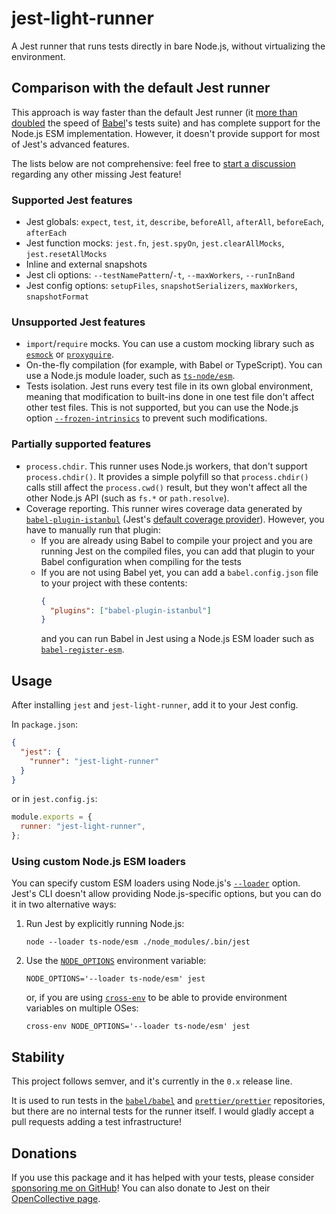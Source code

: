 # jest-light-runner

A Jest runner that runs tests directly in bare Node.js, without virtualizing the environment.

## Comparison with the default Jest runner

This approach is way faster than the default Jest runner (it [more than doubled](https://github.com/babel/babel/pull/13966#pullrequestreview-819765720) the speed of [Babel](https://github.com/babel/babel)'s tests suite) and has complete support for the Node.js ESM implementation. However, it doesn't provide support for most of Jest's advanced features.

The lists below are not comprehensive: feel free to [start a discussion](https://github.com/nicolo-ribaudo/jest-light-runner/discussions/new) regarding any other missing Jest feature!

### Supported Jest features

- Jest globals: `expect`, `test`, `it`, `describe`, `beforeAll`, `afterAll`, `beforeEach`, `afterEach`
- Jest function mocks: `jest.fn`, `jest.spyOn`, `jest.clearAllMocks`, `jest.resetAllMocks`
- Inline and external snapshots
- Jest cli options: `--testNamePattern`/`-t`, `--maxWorkers`, `--runInBand`
- Jest config options: `setupFiles`, `snapshotSerializers`, `maxWorkers`, `snapshotFormat`

### Unsupported Jest features

- `import`/`require` mocks. You can use a custom mocking library such as [`esmock`](https://github.com/iambumblehead/esmock) or [`proxyquire`](https://github.com/thlorenz/proxyquire).
- On-the-fly compilation (for example, with Babel or TypeScript). You can use a Node.js module loader, such as [`ts-node/esm`](https://github.com/TypeStrong/ts-node).
- Tests isolation. Jest runs every test file in its own global environment, meaning that modification to built-ins done in one test file don't affect other test files. This is not supported, but you can use the Node.js option [`--frozen-intrinsics`](https://nodejs.org/api/cli.html#--frozen-intrinsics) to prevent such modifications.

### Partially supported features

- `process.chdir`. This runner uses Node.js workers, that don't support `process.chdir()`. It provides a simple polyfill so that `process.chdir()` calls still affect the `process.cwd()` result, but they won't affect all the other Node.js API (such as `fs.*` or `path.resolve`).
- Coverage reporting. This runner wires coverage data generated by [`babel-plugin-istanbul`](https://github.com/istanbuljs/babel-plugin-istanbul) (Jest's [default coverage provider](https://jestjs.io/docs/configuration#coverageprovider-string)). However, you have to manually run that plugin:
  - If you are already using Babel to compile your project and you are running Jest on the compiled files, you can add that plugin to your Babel configuration when compiling for the tests
  - If you are not using Babel yet, you can add a `babel.config.json` file to your project with these contents:
    ```json
    {
      "plugins": ["babel-plugin-istanbul"]
    }
    ```
    and you can run Babel in Jest using a Node.js ESM loader such as [`babel-register-esm`](https://github.com/giltayar/babel-register-esm).

## Usage

After installing `jest` and `jest-light-runner`, add it to your Jest config.

In `package.json`:

```json
{
  "jest": {
    "runner": "jest-light-runner"
  }
}
```

or in `jest.config.js`:

```js
module.exports = {
  runner: "jest-light-runner",
};
```

### Using custom Node.js ESM loaders

You can specify custom ESM loaders using Node.js's [`--loader`](https://nodejs.org/api/cli.html#--loadermodule) option. Jest's CLI doesn't allow providing Node.js-specific options, but you can do it in two alternative ways:

1. Run Jest by explicitly running Node.js:
   ```
   node --loader ts-node/esm ./node_modules/.bin/jest
   ```
2. Use the [`NODE_OPTIONS`](https://nodejs.org/docs/latest-v17.x/api/cli.html#node_optionsoptions) environment variable:
   ```
   NODE_OPTIONS='--loader ts-node/esm' jest
   ```
   or, if you are using [`cross-env`](https://www.npmjs.com/package/cross-env) to be able to provide environment variables on multiple OSes:
   ```
   cross-env NODE_OPTIONS='--loader ts-node/esm' jest
   ```

## Stability

This project follows semver, and it's currently in the `0.x` release line.

It is used to run tests in the [`babel/babel`](https://github.com/babel/babel/) and [`prettier/prettier`](https://github.com/prettier/prettier/) repositories, but there are no internal tests for the runner itself. I would gladly accept a pull requests adding a test infrastructure!

## Donations

If you use this package and it has helped with your tests, please consider [sponsoring me on GitHub](https://github.com/sponsors/nicolo-ribaudo)! You can also donate to Jest on their [OpenCollective page](https://opencollective.com/jest).
